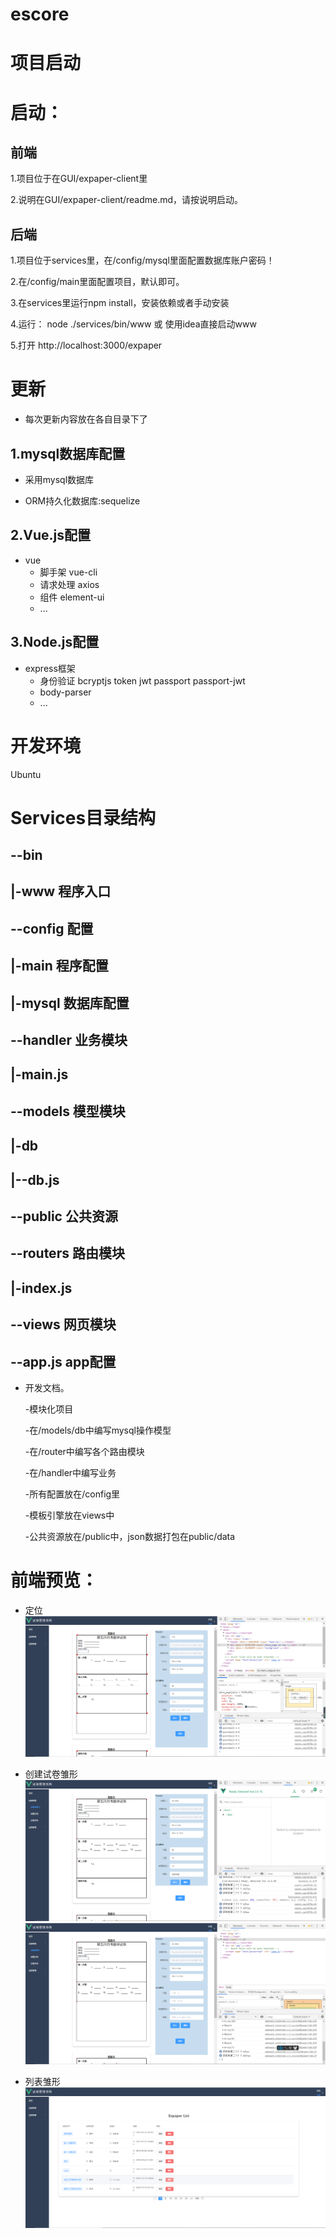 # escore

# 项目启动

# 启动：
## 前端

1.项目位于在GUI/expaper-client里

2.说明在GUI/expaper-client/readme.md，请按说明启动。

##  后端

1.项目位于services里，在/config/mysql里面配置数据库账户密码！

2.在/config/main里面配置项目，默认即可。

3.在services里运行npm install，安装依赖或者手动安装

4.运行： node ./services/bin/www 或 使用idea直接启动www

5.打开 http://localhost:3000/expaper

# 更新 

+ 每次更新内容放在各自目录下了

## 1.mysql数据库配置

+ 采用mysql数据库

+ ORM持久化数据库:sequelize

## 2.Vue.js配置

+ vue
  - 脚手架 vue-cli
  - 请求处理 axios
  - 组件 element-ui
  - ...
  
  

## 3.Node.js配置

+ express框架
  - 身份验证 bcryptjs token jwt passport passport-jwt
  - body-parser
  - ...

# 开发环境

 Ubuntu



# Services目录结构

## --bin
## |-www		程序入口
## --config	配置
## |-main		程序配置
## |-mysql		数据库配置
## --handler	业务模块
## |-main.js
## --models	模型模块
## |-db
## |--db.js
## --public	公共资源
## --routers	路由模块
## |-index.js
## --views		网页模块
## --app.js	app配置

+ 开发文档。

  -模块化项目 
  
  -在/models/db中编写mysql操作模型
  
  -在/router中编写各个路由模块
  
  -在/handler中编写业务
  
  -所有配置放在/config里
  
  -模板引擎放在views中

  -公共资源放在/public中，json数据打包在public/data
  
  
 # 前端预览：
 
   + 定位
     ![Image text](storage/publicimg/1570800122.jpg)
   + 创建试卷雏形
     ![Image text](storage/publicimg/1570716648(1).jpg)
     ![Image text](storage/publicimg/1570717075(1).jpg)
    
     
   + 列表雏形
     ![Image text](storage/publicimg/1570716949(1).png)
     
     
